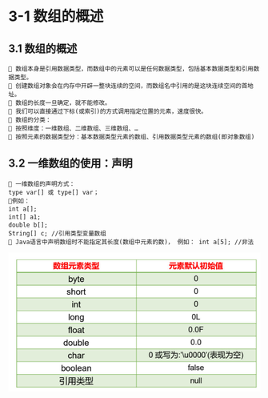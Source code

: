 # 3-1 数组的概述
## 3.1 数组的概述
	 数组本身是引用数据类型，而数组中的元素可以是任何数据类型，包括基本数据类型和引用数据类型。
	 创建数组对象会在内存中开辟一整块连续的空间，而数组名中引用的是这块连续空间的首地址。
	 数组的长度一旦确定，就不能修改。
	 我们可以直接通过下标(或索引)的方式调用指定位置的元素，速度很快。
	 数组的分类：
	 按照维度：一维数组、二维数组、三维数组、…
	 按照元素的数据类型分：基本数据类型元素的数组、引用数据类型元素的数组(即对象数组)

## 3.2 一维数组的使用：声明
	 一维数组的声明方式：
	type var[] 或 type[] var；
	例如：
	int a[];
	int[] a1;
	double b[];
	String[] c; //引用类型变量数组
	 Java语言中声明数组时不能指定其长度(数组中元素的数)， 例如： int a[5]; //非法

![title](https://raw.githubusercontent.com/XJZ-0707/imge/master/gitnote/2019/09/14/%E9%BB%98%E8%AE%A4%E5%88%9D%E5%A7%8B%E5%80%BC-1568455381504.jpg)

